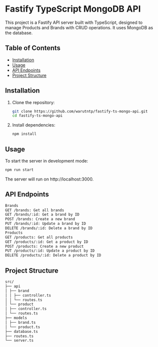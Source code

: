 # Fastify TypeScript MongoDB API

This project is a Fastify API server built with TypeScript, designed to manage Products and Brands with CRUD operations. It uses MongoDB as the database.

## Table of Contents

- [Installation](#installation)
- [Usage](#usage)
- [API Endpoints](#api-endpoints)
- [Project Structure](#project-structure)

## Installation

1. Clone the repository:

    ```bash
    git clone https://github.com/warutntp/fastify-ts-mongo-api.git
    cd fastify-ts-mongo-api
    ```

2. Install dependencies:

    ```bash
    npm install
    ```

## Usage

To start the server in development mode:

```bash
npm run start
```

The server will run on http://localhost:3000.

## API Endpoints

```bash
Brands
GET /brands: Get all brands
GET /brands/:id: Get a brand by ID
POST /brands: Create a new brand
PUT /brands/:id: Update a brand by ID
DELETE /brands/:id: Delete a brand by ID
Products
GET /products: Get all products
GET /products/:id: Get a product by ID
POST /products: Create a new product
PUT /products/:id: Update a product by ID
DELETE /products/:id: Delete a product by ID
```


## Project Structure

```bash
src/
├── api
│ ├── brand
│ │ ├── controller.ts
│ │ └── routes.ts
│ └── product
│ ├── controller.ts
│ └── routes.ts
├── models
│ ├── brand.ts
│ └── product.ts
├── database.ts
├── routes.ts
└── server.ts
```
